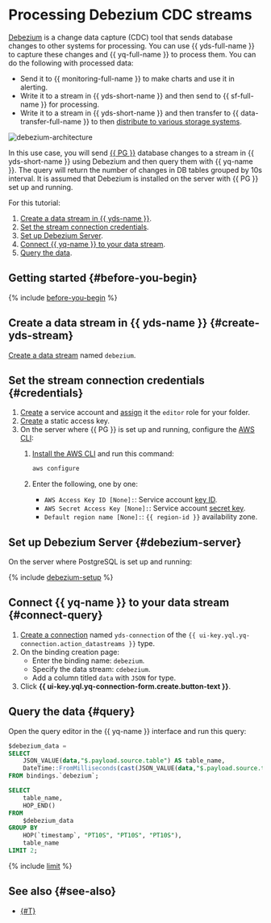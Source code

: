 # Processing Debezium CDC streams

[Debezium](https://debezium.io) is a change data capture (CDC) tool that sends database changes to other systems for processing. You can use {{ yds-full-name }} to capture these changes and {{ yq-full-name }} to process them. You can do the following with processed data:

* Send it to {{ monitoring-full-name }} to make charts and use it in alerting.
* Write it to a stream in {{ yds-short-name }} and then send to {{ sf-full-name }} for processing.
* Write it to a stream in {{ yds-short-name }} and then transfer to {{ data-transfer-full-name }} to then [distribute to various storage systems](../../data-streams/tutorials/data-ingestion.md).

![debezium-architecture](../../_assets/query/debezium-architecture.png)

In this use case, you will send [{{ PG }}](https://www.postgresql.org/) database changes to a stream in {{ yds-short-name }} using Debezium and then query them with {{ yq-name }}. The query will return the number of changes in DB tables grouped by 10s interval. It is assumed that Debezium is installed on the server with {{ PG }} set up and running.

For this tutorial:

1. [Create a data stream in {{ yds-name }}](#create-yds-stream).
1. [Set the stream connection credentials](#credentials).
1. [Set up Debezium Server](#debezium-server).
1. [Connect {{ yq-name }} to your data stream](#connect-query).
1. [Query the data](#query).

## Getting started {#before-you-begin}

{% include [before-you-begin](../../_tutorials/_tutorials_includes/before-you-begin.md) %}

## Create a data stream in {{ yds-name }} {#create-yds-stream}

[Create a data stream](../../data-streams/operations/manage-streams.md#create-data-stream) named `debezium`.

## Set the stream connection credentials {#credentials}

1. [Create](../../iam/operations/sa/create.md) a service account and [assign](../../iam/operations/sa/assign-role-for-sa.md) it the `editor` role for your folder.
1. [Create](../../iam/operations/authentication/manage-access-keys.md#create-access-key) a static access key.
1. On the server where {{ PG }} is set up and running, configure the [AWS CLI](https://docs.aws.amazon.com/cli/latest/userguide/cli-chap-welcome.html):
    1. [Install the AWS CLI](https://docs.aws.amazon.com/cli/latest/userguide/getting-started-install.html) and run this command:

        ```bash
        aws configure
        ```

    1. Enter the following, one by one:

        * `AWS Access Key ID [None]:`: Service account [key ID](../../iam/concepts/authorization/access-key.md).
        * `AWS Secret Access Key [None]:`: Service account [secret key](../../iam/concepts/authorization/access-key.md).
        * `Default region name [None]:`: `{{ region-id }}` availability zone.

## Set up Debezium Server {#debezium-server}

On the server where PostgreSQL is set up and running:

{% include [debezium-setup](../../_includes/data-streams/debezium-setup.md) %}

## Connect {{ yq-name }} to your data stream {#connect-query}

1. [Create a connection](../../query/operations/connection.md#create) named `yds-connection` of the `{{ ui-key.yql.yq-connection.action_datastreams }}` type.
1. On the binding creation page:
    * Enter the binding name: `debezium`.
    * Specify the data stream: `cdebezium`.
    * Add a column titled `data` with `JSON` for type.
1. Click **{{ ui-key.yql.yq-connection-form.create.button-text }}**.

## Query the data {#query}

Open the query editor in the {{ yq-name }} interface and run this query:

```sql
$debezium_data = 
SELECT 
    JSON_VALUE(data,"$.payload.source.table") AS table_name, 
    DateTime::FromMilliseconds(cast(JSON_VALUE(data,"$.payload.source.ts_ms") AS Uint64)) AS `timestamp`
FROM bindings.`debezium`;

SELECT 
    table_name, 
    HOP_END() 
FROM 
    $debezium_data 
GROUP BY 
    HOP(`timestamp`, "PT10S", "PT10S", "PT10S"),
    table_name
LIMIT 2;
```

{% include [limit](../../query/_includes/select-limit.md) %}

## See also {#see-also}

* [{#T}](../../query/sources-and-sinks/data-streams.md)